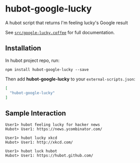 # hubot-google-lucky

A hubot script that returns I'm feeling lucky's Google result

See [`src/google-lucky.coffee`](src/google-lucky.coffee) for full documentation.

## Installation

In hubot project repo, run:

`npm install hubot-google-lucky --save`

Then add **hubot-google-lucky** to your `external-scripts.json`:

```json
[
  "hubot-google-lucky"
]
```

## Sample Interaction

```
User1> hubot feeling lucky for hacker news
Hubot> User1: https://news.ycombinator.com/

User1> hubot lucky xkcd
Hubot> User1: http://xkcd.com/

User1> hubot luck hubot
Hubot> User1: https://hubot.github.com/
```

